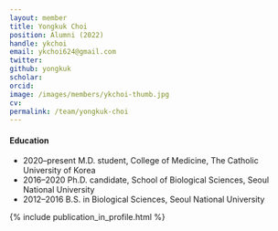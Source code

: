 ```yaml
---
layout: member
title: Yongkuk Choi
position: Alumni (2022)
handle: ykchoi
email: ykchoi624@gmail.com
twitter: 
github: yongkuk
scholar: 
orcid: 
image: /images/members/ykchoi-thumb.jpg
cv: 
permalink: /team/yongkuk-choi
---
```


#### Education

<ul class="chronological">
  <li><span>2020–present</span> M.D. student, College of Medicine, The Catholic University of Korea</li>
  <li><span>2016–2020</span> Ph.D. candidate, School of Biological Sciences, Seoul National University</li>
  <li><span>2012–2016</span> B.S. in Biological Sciences, Seoul National University</li>
</ul>

{% include publication_in_profile.html %}
